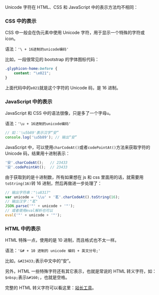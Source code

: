 Unicode 字符在 HTML、CSS 和 JavaScript 中的表示方法均不相同：

### CSS 中的表示
CSS 中一般会在伪元素中使用 Unicode 字符，用于显示一个特殊的字符或 icon。

语法：`'\ + 16进制的unicode编码'`

比如，一段很常见的 bootstrap 的字体图标代码：

```css
.glyphicon-home:before {
    content: "\e021";
}
```

上面代码中的`e021`就是这个字符的 Unicode 码，是 16 进制。

### JavaScript 中的表示
JavaScript 和 CSS 中的语法很像，只是多了一个字母`u`。

语法：`'\u + 16进制的unicode编码'`

```javascript
// 如：'\u5b89'表示汉字“安”
console.log('\u5b89'); // 输出“安”
```

JavaScript 中，可以使用`charCodeAt()`或者`codePointAt()`方法来获取字符的 Unicode 码，结果用十进制表示：

```javascript
'安'.charCodeAt();   // 23433
'安'.codePointAt();  // 23433
```

由于获取到的是十进制数，所有如果想在 js 和 css 里面用的话，就需要用`toString(16)`转 16 进制，然后再做进一步处理了：

```javascript
// 输出字符串："\u8317"
var unicode = '\\u' + '茗'.charCodeAt().toString(16);
// 输出汉字："茗"
JSON.parse('"' + unicode + '"');
// 或者使用eval解析也可以
eval('"' + unicode + '"');
```

### HTML 中的表示
HTML 特殊一点，使用的是 10 进制，而且格式也不太一样。

语法：`'&# + 10 进制的 unicode 编码 + 英文分号;'`

比如，`&#23433;`表示中文中的“安”。

另外，HTML 一些特殊字符还有其它表示，也就是常说的 HTML 转义字符，如：`$nbsp;`表示`&#160;`，也就是空格。

完整的 HTML 转义字符可以看这里：[站长工具](http://tool.oschina.net/commons?type=2)。

